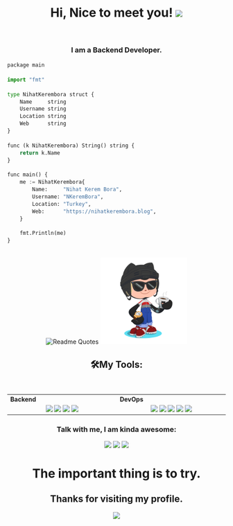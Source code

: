 <h1 align="center">
Hi, Nice to meet you!
  <img src="https://media.giphy.com/media/hvRJCLFzcasrR4ia7z/giphy.gif" width="30"></h1>
<br/>

<h3 align="center">
  I am a Backend Developer.
</h3>


```python
package main

import "fmt"

type NihatKerembora struct {
    Name     string
    Username string
    Location string
    Web      string
}

func (k NihatKerembora) String() string {
    return k.Name
}

func main() {
    me := NihatKerembora{
        Name:     "Nihat Kerem Bora",
        Username: "NKeremBora",
        Location: "Turkey",
        Web:      "https://nihatkerembora.blog",
    }

    fmt.Println(me)
}
```

<br>

<div align="center">
  <img width="auto" height="200" src="https://quotes-github-readme.vercel.app/api?type=horizontal&theme=dracula" alt="Readme Quotes"/>
  <img width="auto" height="200" src="https://raw.githubusercontent.com/AhmedFathyDev/AhmedFathyDev/main/GitHub.png" alt="GitHub Octocat Drinking a Cup of Coffee"
</div> 

[//]: <div align=center>
[//]:        <img src="https://raw.githubusercontent.com/AhmedFathyDev/AhmedFathyDev/main/GitHub.png" alt="GitHub Octocat Drinking a Cup of Coffee"  [//]:height="200">
[//]:    </div>

[//]: <br>


## 🛠My Tools:
<br>
<div align="center" style="witdh:100%"> 
  <table>
    <tr>
      <td valign="center" width="100px"><b>Backend<b></td>
      <td valign="center" width="100px"><b>DevOps<b></td>
    </tr>
    <tr>
      <td valign="center" align="center" width="300px">
        <img src="https://img.shields.io/badge/Go-blue" /> 
        <img src="https://img.shields.io/badge/.Net-blue" />
        <img src="https://img.shields.io/badge/Spring Boot-blue" /> 
        <img src="https://img.shields.io/badge/Python-blue" /> 
      </td>
      <td valign="center" align="center" width="300px">
        <img src="https://img.shields.io/badge/Git-blue" />
        <img src="https://img.shields.io/badge/AzureDevOps-blue" />
        <img src="https://img.shields.io/badge/AWS-blue" />  
        <img src="https://img.shields.io/badge/Docker-blue" /> 
        <img src="https://img.shields.io/badge/Kubernetes-blue" />       
       </td>
    </tr>
  </table>
</div>

### Talk with me, I am kinda awesome:
<p float="left">
<a href="mailto:nkerembora@gmail.com"><img src="https://img.shields.io/badge/Gmail-D14836?style=for-the-badge&logo=gmail&logoColor=white" /></a>
<a href="www.linkedin.com/in/nihat-kerem-bora"><img src="https://img.shields.io/badge/LinkedIn-0077B5?style=for-the-badge&logo=linkedin&logoColor=white" /></a>
<a href="https://medium.com/@nihatkerembora"><img src="https://img.shields.io/badge/Medium-12100E?style=for-the-badge&logo=medium&logoColor=white" /></a>
</p>



</p>


<h1 align="center">The important thing is to try.</h1>
  <h2 align="center"> Thanks for visiting my profile. </h2>
<p align="center">

<img src="https://capsule-render.vercel.app/api?type=waving&color=gradient&height=65&section=footer"/>
</p>
